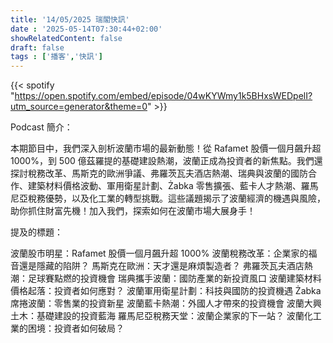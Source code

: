 ```yaml
---
title: '14/05/2025 瑞閣快訊'
date : '2025-05-14T07:30:44+02:00'
showRelatedContent: false
draft: false
tags : ['播客','快訊']
---
```

{{< spotify "https://open.spotify.com/embed/episode/04wKYWmy1k5BHxsWEDpelI?utm_source=generator&theme=0" >}}

Podcast 簡介：

本期節目中，我們深入剖析波蘭市場的最新動態！從 Rafamet 股價一個月飆升超 1000%，到 500 億茲羅提的基礎建設熱潮，波蘭正成為投資者的新焦點。我們還探討稅務改革、馬斯克的歐洲爭議、弗羅茨瓦夫酒店熱潮、瑞典與波蘭的國防合作、建築材料價格波動、軍用衛星計劃、Żabka 零售擴張、藍卡人才熱潮、羅馬尼亞稅務優勢，以及化工業的轉型挑戰。這些議題揭示了波蘭經濟的機遇與風險，助你抓住財富先機！加入我們，探索如何在波蘭市場大展身手！

提及的標題：

波蘭股市明星：Rafamet 股價一個月飆升超 1000%
波蘭稅務改革：企業家的福音還是隱藏的陷阱？
馬斯克在歐洲：天才還是麻煩製造者？
弗羅茨瓦夫酒店熱潮：足球賽點燃的投資機會
瑞典攜手波蘭：國防產業的新投資風口
波蘭建築材料價格起落：投資者如何應對？
波蘭軍用衛星計劃：科技與國防的投資機遇
Żabka 席捲波蘭：零售業的投資新星
波蘭藍卡熱潮：外國人才帶來的投資機會
波蘭大興土木：基礎建設的投資藍海
羅馬尼亞稅務天堂：波蘭企業家的下一站？
波蘭化工業的困境：投資者如何破局？
